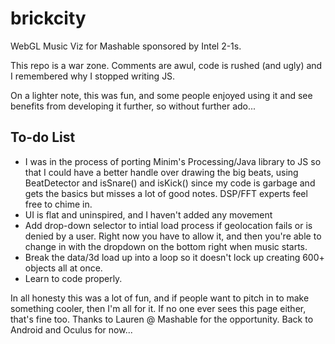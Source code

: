 brickcity
=========

WebGL Music Viz for Mashable sponsored by Intel 2-1s.

This repo is a war zone. Comments are awul, code is rushed (and ugly) and I remembered why I stopped writing JS.

On a lighter note, this was fun, and some people enjoyed using it and see benefits from developing it further, so without further ado...

To-do List
----------

* I was in the process of porting Minim's Processing/Java library to JS so that I could have a better handle over drawing the big beats, using BeatDetector and isSnare() and isKick() since my code is garbage and gets the basics but misses a lot of good notes. DSP/FFT experts feel free to chime in.
* UI is flat and uninspired, and I haven't added any movement 
* Add drop-down selector to intial load process if geolocation fails or is denied by a user. Right now you have to allow it, and then you're able to change in with the dropdown on the bottom right when music starts.
* Break the data/3d load up into a loop so it doesn't lock up creating 600+ objects all at once.
* Learn to code properly.

In all honesty this was a lot of fun, and if people want to pitch in to make something cooler, then I'm all for it. If no one ever sees this page either, that's fine too. Thanks to Lauren @ Mashable for the opportunity. Back to Android and Oculus for now...
